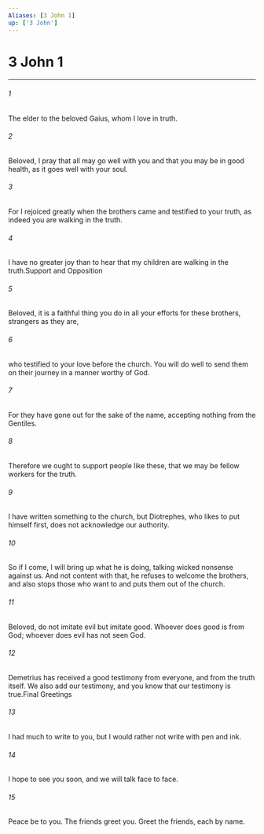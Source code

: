 ```yaml
---
Aliases: [3 John 1]
up: ['3 John']
---
```

# 3 John 1

***

 

###### 1 
The elder to the beloved Gaius, whom I love in truth.
 
 

###### 2 
Beloved, I pray that all may go well with you and that you may be in good health, as it goes well with your soul. 
 

###### 3 
For I rejoiced greatly when the brothers came and testified to your truth, as indeed you are walking in the truth. 
 

###### 4 
I have no greater joy than to hear that my children are walking in the truth.Support and Opposition
 
 

###### 5 
Beloved, it is a faithful thing you do in all your efforts for these brothers, strangers as they are, 
 

###### 6 
who testified to your love before the church. You will do well to send them on their journey in a manner worthy of God. 
 

###### 7 
For they have gone out for the sake of the name, accepting nothing from the Gentiles. 
 

###### 8 
Therefore we ought to support people like these, that we may be fellow workers for the truth.
 
 

###### 9 
I have written something to the church, but Diotrephes, who likes to put himself first, does not acknowledge our authority. 
 

###### 10 
So if I come, I will bring up what he is doing, talking wicked nonsense against us. And not content with that, he refuses to welcome the brothers, and also stops those who want to and puts them out of the church.
 
 

###### 11 
Beloved, do not imitate evil but imitate good. Whoever does good is from God; whoever does evil has not seen God. 
 

###### 12 
Demetrius has received a good testimony from everyone, and from the truth itself. We also add our testimony, and you know that our testimony is true.Final Greetings
 
 

###### 13 
I had much to write to you, but I would rather not write with pen and ink. 
 

###### 14 
I hope to see you soon, and we will talk face to face.
 
 

###### 15 
Peace be to you. The friends greet you. Greet the friends, each by name.
 
